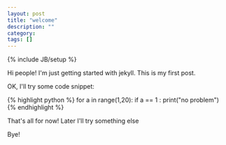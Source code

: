 ```yaml
---
layout: post
title: "welcome"
description: ""
category: 
tags: []
---
```

{% include JB/setup %}

Hi people! I'm just getting started with jekyll. This is my first post.

OK, I'll try some code snippet:

{% highlight python %}
for a in range(1,20):
  if a == 1 :
    print("no problem")
{% endhighlight %}

That's all for now! Later I'll try something else

Bye!


